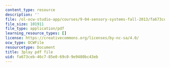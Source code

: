 ```yaml
---
content_type: resource
description: ''
file: /ol-ocw-studio-app/courses/9-04-sensory-systems-fall-2013/fa673ceb46c785e069c09e9480bc43eb_A11axifKMtQ.pdf
file_size: 101911
file_type: application/pdf
learning_resource_types: []
license: https://creativecommons.org/licenses/by-nc-sa/4.0/
ocw_type: OCWFile
resourcetype: Document
title: 3play pdf file
uid: fa673ceb-46c7-85e0-69c0-9e9480bc43eb
---
```

